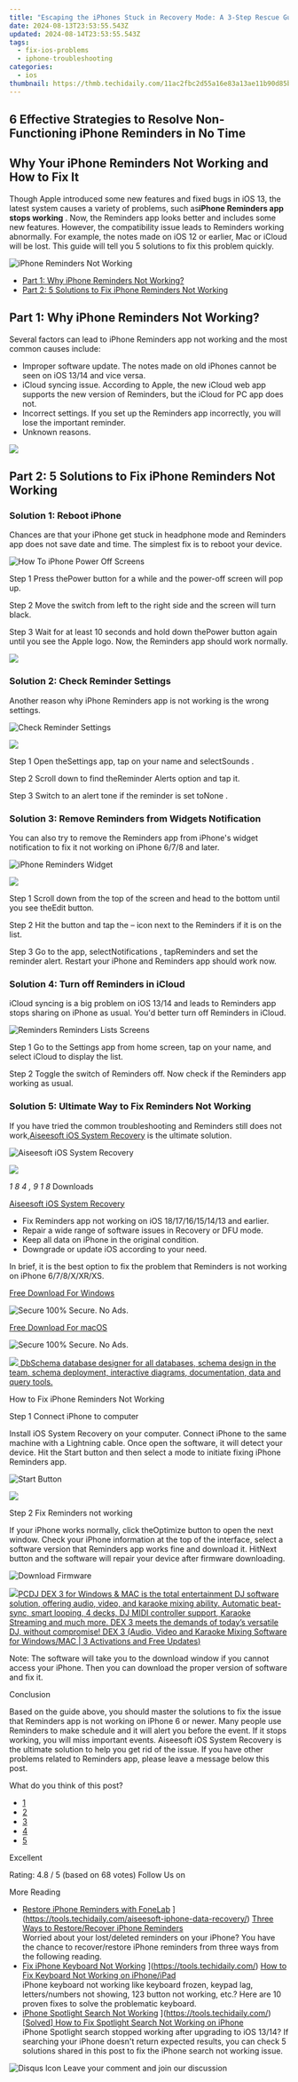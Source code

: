 ```yaml
---
title: "Escaping the iPhones Stuck in Recovery Mode: A 3-Step Rescue Guide"
date: 2024-08-13T23:53:55.543Z
updated: 2024-08-14T23:53:55.543Z
tags:
  - fix-ios-problems
  - iphone-troubleshooting
categories:
  - ios
thumbnail: https://thmb.techidaily.com/11ac2fbc2d55a16e83a13ae11b90d85bbbd47dc0f4e83a3ee2cd2c6dc684fba9.jpg
---
```


## 6 Effective Strategies to Resolve Non-Functioning iPhone Reminders in No Time

## Why Your iPhone Reminders Not Working and How to Fix It

 Though Apple introduced some new features and fixed bugs in iOS 13, the latest system causes a variety of problems, such as**iPhone Reminders app stops working** . Now, the Reminders app looks better and includes some new features. However, the compatibility issue leads to Reminders working abnormally. For example, the notes made on iOS 12 or earlier, Mac or iCloud will be lost. This guide will tell you 5 solutions to fix this problem quickly.

![iPhone Reminders Not Working](https://www.aiseesoft.com/images/solution/iphone-reminders-not-working/iphone-reminders-not-working.jpg)

* [Part 1: Why iPhone Reminders Not Working?](https://tools.techidaily.com/)
* [Part 2: 5 Solutions to Fix iPhone Reminders Not Working](https://tools.techidaily.com/)

## Part 1: Why iPhone Reminders Not Working?

 Several factors can lead to iPhone Reminders app not working and the most common causes include:

* Improper software update. The notes made on old iPhones cannot be seen on iOS 13/14 and vice versa.
* iCloud syncing issue. According to Apple, the new iCloud web app supports the new version of Reminders, but the iCloud for PC app does not.
* Incorrect settings. If you set up the Reminders app incorrectly, you will lose the important reminder.
* Unknown reasons.

<!-- affiliate ads begin -->
<a href="https://shop.mondly.com/affiliate.php?ACCOUNT=ATISTUDI&AFFILIATE=108875&PATH=https%3A%2F%2Fwww.mondly.com%3FAFFILIATE%3D108875%26RESOURCE%3D%2BGeneral%2B970x90%2B"><img src="https://secure.avangate.com/images/merchant/69c418c33ec2e1a4267fa9bb77fa1428/general-970x90.gif" border="0"></a>
<!-- affiliate ads end -->
## Part 2: 5 Solutions to Fix iPhone Reminders Not Working

### Solution 1: Reboot iPhone

 Chances are that your iPhone get stuck in headphone mode and Reminders app does not save date and time. The simplest fix is to reboot your device.

![How To iPhone Power Off Screens](https://www.aiseesoft.com/images/solution/iphone-reminders-not-working/how-to-iphone-power-off-screens.jpg)

Step 1 Press thePower button for a while and the power-off screen will pop up.

Step 2 Move the switch from left to the right side and the screen will turn black.

Step 3 Wait for at least 10 seconds and hold down thePower button again until you see the Apple logo. Now, the Reminders app should work normally.

<!-- affiliate ads begin -->
<a href="https://store.massmailsoftware.com/order/checkout.php?PRODS=1300375&QTY=1&AFFILIATE=108875&CART=1"><img src="https://secure.avangate.com/images/merchant/dc87c13749315c7217cdc4ac692e704c/banera_for_partners-15_%281%29.jpg" border="0"></a>
<!-- affiliate ads end -->
### Solution 2: Check Reminder Settings

 Another reason why iPhone Reminders app is not working is the wrong settings.

![Check Reminder Settings](https://www.aiseesoft.com/images/solution/iphone-reminders-not-working/check-reminder-settings.jpg)
<!-- affiliate ads begin -->
<a href="https://secure.2checkout.com/order/checkout.php?PRODS=32667153&QTY=1&AFFILIATE=108875&CART=1"><img src="https://www.coolmuster.com/uploads/image/20201228/feature02.png" border="0"></a>
<!-- affiliate ads end -->

Step 1 Open theSettings app, tap on your name and selectSounds .

Step 2 Scroll down to find theReminder Alerts option and tap it.

Step 3 Switch to an alert tone if the reminder is set toNone .

### Solution 3: Remove Reminders from Widgets Notification

 You can also try to remove the Reminders app from iPhone's widget notification to fix it not working on iPhone 6/7/8 and later.

![iPhone Reminders Widget](https://www.aiseesoft.com/images/solution/iphone-reminders-not-working/iphone-reminders-widget.jpg)
<!-- affiliate ads begin -->
<a href="https://secure.2checkout.com/order/checkout.php?PRODS=3851691&QTY=1&AFFILIATE=108875&CART=1"><img src="http://www.aiseesoft.com/avangate/30p/banner.jpg" border="0"></a>
<!-- affiliate ads end -->

Step 1 Scroll down from the top of the screen and head to the bottom until you see theEdit button.

Step 2 Hit the button and tap the – icon next to the Reminders if it is on the list.

Step 3 Go to the app, selectNotifications , tapReminders and set the reminder alert. Restart your iPhone and Reminders app should work now.

### Solution 4: Turn off Reminders in iCloud

 iCloud syncing is a big problem on iOS 13/14 and leads to Reminders app stops sharing on iPhone as usual. You'd better turn off Reminders in iCloud.

![Reminders Reminders Lists Screens](https://www.aiseesoft.com/images/solution/iphone-reminders-not-working/reminders-reminders-lists-screens.jpg)

Step 1 Go to the Settings app from home screen, tap on your name, and select iCloud to display the list.

Step 2 Toggle the switch of Reminders off. Now check if the Reminders app working as usual.

### Solution 5: Ultimate Way to Fix Reminders Not Working

 If you have tried the common troubleshooting and Reminders still does not work,[Aiseesoft iOS System Recovery](https://tools.techidaily.com/aiseesoft/ios-system-recovery/) is the ultimate solution.

![Aiseesoft iOS System Recovery](https://www.aiseesoft.com/images/ios-system-recovery/box-1.png)
<!-- affiliate ads begin -->
<a href="https://secure.2checkout.com/order/checkout.php?PRODS=3546200&QTY=1&AFFILIATE=108875&CART=1"><img src="http://www.binteko.com/sites/default/files/banner01_468x60a.gif" border="0"></a>
<!-- affiliate ads end -->

_1_ _8_ _4_ _,_ _9_ _1_ _8_  Downloads

[Aiseesoft iOS System Recovery](https://tools.techidaily.com/aiseesoft/ios-system-recovery/)

* Fix Reminders app not working on iOS 18/17/16/15/14/13 and earlier.
* Repair a wide range of software issues in Recovery or DFU mode.
* Keep all data on iPhone in the original condition.
* Downgrade or update iOS according to your need.

 In brief, it is the best option to fix the problem that Reminders is not working on iPhone 6/7/8/X/XR/XS.

[Free Download For Windows](https://secure.2checkout.com/order/cart.php?PRODS=4644627&QTY=1&AFFILIATE=108875)

![Secure](https://www.aiseesoft.com/images/product/secure.svg) 100% Secure. No Ads.

[Free Download For macOS](https://secure.2checkout.com/order/cart.php?PRODS=4659467&QTY=1&AFFILIATE=108875)

![Secure](https://www.aiseesoft.com/images/product/secure.svg) 100% Secure. No Ads.
<!-- affiliate ads begin -->
<a href="https://shop.dbschema.com/order/checkout.php?PRODS=19867419&QTY=1&AFFILIATE=108875&CART=1"> <img src="https://secure.avangate.com/images/merchant/176b22bab4e94a28619ca2433b2ef241/products/1_icon256.png" border="0">
DbSchema database designer for all databases, schema design in the team, schema deployment, interactive diagrams, documentation, data and query tools. </a>
<!-- affiliate ads end -->

How to Fix iPhone Reminders Not Working

Step 1 Connect iPhone to computer

 Install iOS System Recovery on your computer. Connect iPhone to the same machine with a Lightning cable. Once open the software, it will detect your device. Hit the Start button and then select a mode to initiate fixing iPhone Reminders app.

![Start Button](https://www.aiseesoft.com/images/ios-system-recovery/start-button.jpg)
<!-- affiliate ads begin -->
<a href="https://shop.incomedia.eu/order/checkout.php?PRODS=39655089&QTY=1&AFFILIATE=108875&CART=1"><img src="https://incomedia.eu/files/images/affiliates/wa/01_WA_728x90.jpg" border="0"></a>
<!-- affiliate ads end -->

Step 2 Fix Reminders not working

 If your iPhone works normally, click theOptimize button to open the next window. Check your iPhone information at the top of the interface, select a software version that Reminders app works fine and download it. HitNext button and the software will repair your device after firmware downloading.

![Download Firmware](https://www.aiseesoft.com/images/ios-system-recovery/download-firmware.jpg)
<!-- affiliate ads begin -->
<a href="https://shop.pcdj.com/order/checkout.php?PRODS=4698824&QTY=1&AFFILIATE=108875&CART=1"> <img src="https://secure.avangate.com/images/merchant/47f4b6321e9fd8e8f7326a6adc1a7c1e/products/dex3pro-screenshot-homepage.png" border="0">PCDJ DEX 3 for Windows & MAC is the total entertainment DJ software solution, offering audio, video, and karaoke mixing ability. Automatic beat-sync, smart looping, 4 decks, DJ MIDI controller support, Karaoke Streaming and much more. 
DEX 3 meets the demands of today’s versatile DJ, without compromise! 
DEX 3 (Audio, Video and Karaoke Mixing Software for Windows/MAC | 3 Activations and Free Updates)</a>
<!-- affiliate ads end -->

Note: The software will take you to the download window if you cannot access your iPhone. Then you can download the proper version of software and fix it.

Conclusion

 Based on the guide above, you should master the solutions to fix the issue that Reminders app is not working on iPhone 6 or newer. Many people use Reminders to make schedule and it will alert you before the event. If it stops working, you will miss important events. Aiseesoft iOS System Recovery is the ultimate solution to help you get rid of the issue. If you have other problems related to Reminders app, please leave a message below this post.

What do you think of this post?

* [1](https://tools.techidaily.com/)
* [2](https://tools.techidaily.com/)
* [3](https://tools.techidaily.com/)
* [4](https://tools.techidaily.com/)
* [5](https://tools.techidaily.com/)

Excellent

Rating: 4.8 / 5 (based on 68 votes) Follow Us on [](https://www.facebook.com/aiseesoft) [](https://twitter.com/AiseesoftStudio) [](https://www.youtube.com/c/aiseesoft)

More Reading

* [Restore iPhone Reminders with FoneLab](https://www.aiseesoft.com/images/more-reading/recover-iphone-reminders-with-fonelab-s.jpg) ](https://tools.techidaily.com/aiseesoft-iphone-data-recovery/) [Three Ways to Restore/Recover iPhone Reminders](https://tools.techidaily.com/aiseesoft-iphone-data-recovery/)  
 Worried about your lost/deleted reminders on your iPhone? You have the chance to recover/restore iPhone reminders from three ways from the following reading.
* [Fix iPhone Keyboard Not Working](https://www.aiseesoft.com/images/more-reading/iphone-keyboard-not-working-s.jpg) ](https://tools.techidaily.com/) [How to Fix Keyboard Not Working on iPhone/iPad](https://tools.techidaily.com/)  
 iPhone keyboard not working like keyboard frozen, keypad lag, letters/numbers not showing, 123 button not working, etc.? Here are 10 proven fixes to solve the problematic keyboard.
* [iPhone Spotlight Search Not Working](https://www.aiseesoft.com/images/more-reading/iphone-spotlight-search-not-working-s.jpg) ](https://tools.techidaily.com/) [ \[Solved\] How to Fix Spotlight Search Not Working on iPhone](https://tools.techidaily.com/)  
 iPhone Spotlight search stopped working after upgrading to iOS 13/14? If searching your iPhone doesn't return expected results, you can check 5 solutions shared in this post to fix the iPhone search not working issue.

![Disqus Icon](https://www.aiseesoft.com/images/article/disqus-icon.png) Leave your comment and join our discussion

<ins class="adsbygoogle"
     style="display:block"
     data-ad-format="autorelaxed"
     data-ad-client="ca-pub-7571918770474297"
     data-ad-slot="1223367746"></ins>



<ins class="adsbygoogle"
     style="display:block"
     data-ad-client="ca-pub-7571918770474297"
     data-ad-slot="8358498916"
     data-ad-format="auto"
     data-full-width-responsive="true"></ins>
